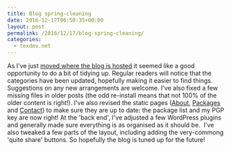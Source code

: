 ```yaml
---
title: Blog spring-cleaning
date: 2016-12-17T06:50:35+00:00
layout: post
permalink: /2016/12/17/blog-spring-cleaning/
categories:
  - texdev.net
---
```

As I've just [moved where the blog is hosted](/2016/12/16/texdev-net-is-now-set-up-for-https/) it seemed like a good opportunity to do a bit of tidying up. Regular readers will notice that the categories have been updated, hopefully making it easier to find things. Suggestions on any new arrangements are welcome. I've also fixed a few missing files in older posts (the odd re-install means that not 100% of the older content is right!). I've also revised the static pages ([About](/about/), [Packages](/packages/) and [Contact](/contact/)) to make sure they are up to date: the package list and my PGP key are now right! At the 'back end', I've adjusted a few WordPress plugins and generally made sure everything is as organised as it should be.  I've also tweaked a few parts of the layout, including adding the very-commong 'quite share' buttons. So hopefully the blog is tuned up for the future!
